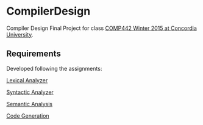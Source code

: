 # CompilerDesign
Compiler Design Final Project for class [COMP442 Winter 2015 at Concordia University](https://users.encs.concordia.ca/~paquet/wiki/index.php?title=COMP442/6421_-_winter_2015).

## Requirements

Developed following the assignments:

[Lexical Analyzer](https://users.encs.concordia.ca/~paquet/wiki/images/7/71/Assignment1.COMP442.paquet.2015.4.pdf)

[Syntactic Analyzer](https://users.encs.concordia.ca/~paquet/wiki/images/b/b9/Assignment2.COMP442.paquet.2015.4.pdf)

[Semantic Analysis](https://users.encs.concordia.ca/~paquet/wiki/images/4/41/Assignment3.COMP442.paquet.2015.4.pdf)

[Code Generation](https://users.encs.concordia.ca/~paquet/wiki/images/c/cf/Assignment4.COMP442.paquet.2015.4.pdf)
